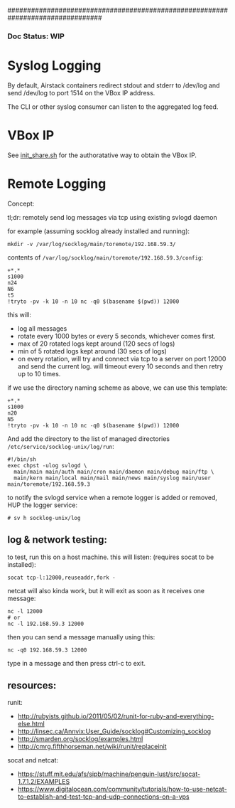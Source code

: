 ################################################################################

### Doc Status: WIP

# Syslog Logging

By default, Airstack containers redirect stdout and stderr to /dev/log and send /dev/log to port 1514 on the VBox IP address.

The CLI or other syslog consumer can listen to the aggregated log feed.


# VBox IP

See [init_share.sh](https://github.com/airstack/airstack/blob/master/airsdk/base/make/init_share.sh) for the
authoratative way to obtain the VBox IP.



# Remote Logging

Concept:

tl;dr: remotely send log messages via tcp using existing svlogd daemon

for example (assuming socklog already installed and running):

```
mkdir -v /var/log/socklog/main/toremote/192.168.59.3/
```

contents of `/var/log/socklog/main/toremote/192.168.59.3/config`:

```
+*.*
s1000
n24
N6
t5
!tryto -pv -k 10 -n 10 nc -q0 $(basename $(pwd)) 12000
```

this will:
- log all messages
- rotate every 1000 bytes or every 5 seconds, whichever comes first.
- max of 20 rotated logs kept around (120 secs of logs)
- min of 5 rotated logs kept around (30 secs of logs)
- on every rotation, will try and connect via tcp to a server on port 12000 and send the current log. will timeout every 10 seconds and then retry up to 10 times.

if we use the directory naming scheme as above, we can use this template:

```
+*.*
s1000
n20
N5
!tryto -pv -k 10 -n 10 nc -q0 $(basename $(pwd)) 12000
```


And add the directory to the list of managed directories `/etc/service/socklog-unix/log/run`:

```
#!/bin/sh
exec chpst -ulog svlogd \
  main/main main/auth main/cron main/daemon main/debug main/ftp \
  main/kern main/local main/mail main/news main/syslog main/user main/toremote/192.168.59.3
```

to notify the svlogd service when a remote logger is added or removed, HUP the logger service:

```
# sv h socklog-unix/log
```

## log & network testing:

to test, run this on a host machine. this will listen: (requires socat to be installed):

```
socat tcp-l:12000,reuseaddr,fork -
```

netcat will also kinda work, but it will exit as soon as it receives one message:

```
nc -l 12000
# or
nc -l 192.168.59.3 12000
```

then you can send a message manually using this:

```
nc -q0 192.168.59.3 12000
```

type in a message and then press ctrl-c to exit.

## resources:

runit:

- http://rubyists.github.io/2011/05/02/runit-for-ruby-and-everything-else.html
- http://linsec.ca/Annvix:User_Guide/socklog#Customizing_socklog
- http://smarden.org/socklog/examples.html
- http://cmrg.fifthhorseman.net/wiki/runit/replaceinit

socat and netcat:
- https://stuff.mit.edu/afs/sipb/machine/penguin-lust/src/socat-1.7.1.2/EXAMPLES
- https://www.digitalocean.com/community/tutorials/how-to-use-netcat-to-establish-and-test-tcp-and-udp-connections-on-a-vps


